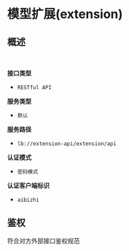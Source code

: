 # 模型扩展(extension) <!-- {docsify-ignore-all} -->



## 概述
<br>
<p class="panel-title"><b>接口类型</b></p>

* `RESTful API`

<p class="panel-title"><b>服务类型</b></p>

* `默认`

<p class="panel-title"><b>服务路径</b></p>

* `lb://extension-api/extension/api`

<p class="panel-title"><b>认证模式</b></p>

* `密码模式`

<p class="panel-title"><b>认证客户端标识</b></p>

* `aibizhi`


## 鉴权
符合对方外部接口鉴权规范